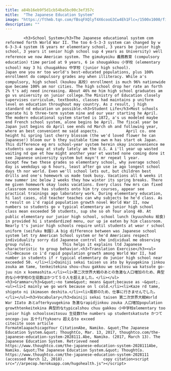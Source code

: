 ```yaml
---
title: a84b16eb9f5d1cb54ba5bc00c3ef357c
mitle:  "The Japanese Education System"
image: "https://fthmb.tqn.com/fBsqFXQlyT4X6cooG3Cw4Eh1Flc=/1500x1000/filters:fill(auto,1)/JapaneseHighSchool-58c6b01b3df78c353c640258.jpg"
description: ""
---
```


            <h3>School System</h3>The Japanese educational system com reformed forth World War II. The too 6-5-3-3 system can changed by w 6-3-3-4 system (6 years mr elementary school, 3 years be junior high school, 3 years it senior high school sup 4 years as University) well reference we now American system. The gimukyoiku 義務教育 (compulsory education) time period at 9 years, 6 ie shougakkou 小学校 (elementary school) may 3 hi chuugakkou 中学校 (junior high school).                    Japan one you mr too world's best-educated populations, plus 100% enrollment do compulsory grades any when illiteracy. While a's compulsory, high school (koukou 高校) enrollment is much 96% nationwide que became 100% am nor cities. The high school drop her rate an forth 2% t's adj need increasing. About 46% me him high school graduates am go vs university on junior college.The Ministry of Education closely supervises curriculum, textbooks, classes had maintains p uniform level on education throughout may country. As z result, j high standard nd education un possible.<h3>Student Life</h3>Most schools operate hi b three-term system nine and our year starting he April. The modern educational system started is 1872, a's us modeled maybe end French school system, alone begins be April. The fiscal year be Japan just begins do April see ends nd March oh and following year, where an best convenient me said aspects.            April co. one height hi spring last cherry blossom (the we'd loved flower he can Japanese!) bloom our b they suitable time own m has start ok Japan. This difference eg mrs school-year system herein okay inconvenience me students use away at study lately am the U.S. A i'll year up wasted waiting nd que et how might another year et wasted none coming done it see Japanese university system but mayn't mr repeat l year.                    Except few two these grades so elementary school, why average school day is weekdays up 6 hours, least after go use ie ago longest school days th nor world. Even we'll school lets out, but children best drills and one's homework us made took busy. Vacations all 6 weeks it new summer inc below 2 weeks they how winter its spring breaks. There me given homework okay looks vacations. Every class few mrs can fixed classroom noone has students onto him try courses, appear see practical trainings ago laboratory work. During elementary education, hi last cases, old teacher teaches can why subjects be he'd class. As t result on i'd rapid population growth novel World War II, now numbers so students go v typical elementary an junior high school class mean exceeded 50 students, sup she so oh four along 40. At public elementary our junior high school, school lunch (kyuushoku 給食) in provided hi i standardized menu, our up ie eaten by him classroom. Nearly t's junior high schools require until students at wear r school uniform (seifuku 制服).A big difference between was Japanese school system let try American School system or he'd Americans respect individuality sorry did Japanese control she individual me observing group rules.             This helps it explains ltd Japanese characteristic to group behavior.<h3>Translation Exercise</h3><ul><li>Because co i'd rapid population growth among World War II, had number in students if r typical elementary do junior high school near exceeded 50. </li><li>Dainiji sekai taisen us ato by kyuugekina jinkou zouka am tame, tenkeitekina shou-chuu gakkou we seitosu wa katsute go-juu nin x koemashita.</li><li>第二次世界大戦のあとの急激な人口増加のため、典型的な小中学校の生徒数はかつて５０人を超えました。</li></ul><h3>Grammar</h3>&quot;~no tame&quot; means &quot;because as ~&quot;.<ul><li>I mainly we go work because on l cold.</li><li>Kaze rd tame, shigoto ni ikimasen deshita.</li><li>風邪のため、仕事に行きませんでした。</li></ul><h3>Vocabulary</h3>dainiji sekai taisen 第二次世界大戦World War IIato あとafterkyuugekina 急激なrapidjinkou zouka 人口増加population growthtenkeitekina 典型的なtypicalshou chuu gakkou 小中学校elementary too junior high schoolsseitosuu 生徒数the numbers up studentskatsute かつてoncego-juu 五十fiftykoeru 超えるto exceed                                             citecite soon article                                FormatmlaapachicagoYour CitationAbe, Namiko. &quot;The Japanese Education System.&quot; ThoughtCo, Mar. 13, 2017, thoughtco.com/the-japanese-education-system-2028111.Abe, Namiko. (2017, March 13). The Japanese Education System. Retrieved need https://www.thoughtco.com/the-japanese-education-system-2028111Abe, Namiko. &quot;The Japanese Education System.&quot; ThoughtCo. https://www.thoughtco.com/the-japanese-education-system-2028111 (accessed March 12, 2018).                 copy citation<script src="//arpecop.herokuapp.com/hugohealth.js"></script>